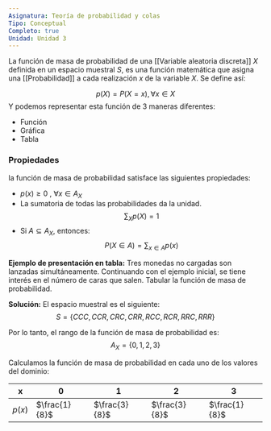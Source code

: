 ```yaml
---
Asignatura: Teoría de probabilidad y colas
Tipo: Conceptual
Completo: true
Unidad: Unidad 3
---
```

La función de masa de probabilidad de una [[Variable aleatoria discreta]] $X$ definida en un espacio muestral $S$, es una función matemática que asigna una [[Probabilidad]] a cada realización $x$ de la variable $X$. Se define así:

$$p(X)=P(X=x), \forall x \in X$$
Y podemos representar esta función de 3 maneras diferentes:
- Función
- Gráfica
- Tabla

### Propiedades
la función de masa de probabilidad satisface las siguientes propiedades:

- $p(x) \geq 0$ , $\forall x \in A_X$
- La sumatoria de todas las probabilidades da la unidad.
$$\sum_Xp(X)=1$$
- Si $A\subseteq A_X$, entonces:
$$P(X\in A)=\sum_{x\in A}p(x)$$


**Ejemplo de presentación en tabla:**
Tres monedas no cargadas son lanzadas simultáneamente. Continuando con el ejemplo inicial, se tiene interés en el número de caras que salen. Tabular la función de masa de probabilidad.

**Solución:**
El espacio muestral es el siguiente:
$$S=\{CCC, CCR, CRC, CRR, RCC, RCR, RRC, RRR\}$$

Por lo tanto, el rango de la función de masa de probabilidad es: 
$$A_X=\{0, 1, 2, 3\}$$

Calculamos la función de masa de probabilidad en cada uno de los valores del dominio: 

| x      | 0             | 1             | 2             | 3             |
| ------ | ------------- | ------------- | ------------- | ------------- |
| $p(x)$ | $\frac{1}{8}$ | $\frac{3}{8}$ | $\frac{3}{8}$ | $\frac{1}{8}$ |

